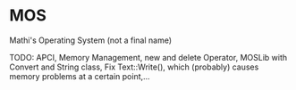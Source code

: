 # MOS
Mathi's Operating System (not a final name)

TODO: APCI, Memory Management, new and delete Operator, MOSLib with Convert and String class, Fix Text::Write(), which (probably) causes memory problems at a certain point,...
